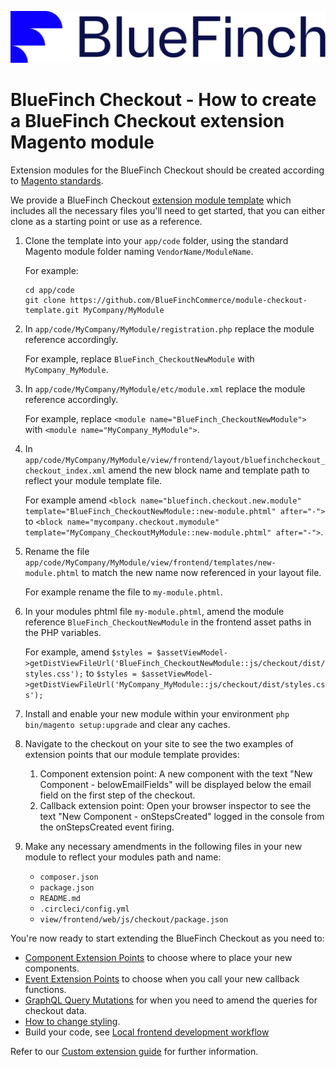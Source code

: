 ![BlueFinch Checkout](../assets/logo.svg)

# BlueFinch Checkout - How to create a BlueFinch Checkout extension Magento module

Extension modules for the BlueFinch Checkout should be created according to [Magento standards](https://experienceleague.adobe.com/en/docs/commerce-learn/tutorials/backend-development/create-module).

We provide a BlueFinch Checkout [extension module template](https://github.com/BlueFinchCommerce/module-checkout-template) which includes all the necessary files you'll need to get started, that you can either clone as a starting point or use as a reference.

1. Clone the template into your `app/code` folder, using the standard Magento module folder naming `VendorName/ModuleName`.

    For example:

    ```
    cd app/code
    git clone https://github.com/BlueFinchCommerce/module-checkout-template.git MyCompany/MyModule
    ```

2. In `app/code/MyCompany/MyModule/registration.php` replace the module reference accordingly.

    For example, replace `BlueFinch_CheckoutNewModule` with `MyCompany_MyModule`.

3. In `app/code/MyCompany/MyModule/etc/module.xml` replace the module reference accordingly.

    For example, replace `<module name="BlueFinch_CheckoutNewModule">` with `<module name="MyCompany_MyModule">`.

4. In `app/code/MyCompany/MyModule/view/frontend/layout/bluefinchcheckout_checkout_index.xml` amend the new block name and template path to reflect your module template file.

    For example amend `<block name="bluefinch.checkout.new.module" template="BlueFinch_CheckoutNewModule::new-module.phtml" after="-">` to `<block name="mycompany.checkout.mymodule" template="MyCompany_CheckoutMyModule::new-module.phtml" after="-">`.

5. Rename the file `app/code/MyCompany/MyModule/view/frontend/templates/new-module.phtml` to match the new name now referenced in your layout file.

    For example rename the file to `my-module.phtml`.

6. In your modules phtml file `my-module.phtml`, amend the module reference `BlueFinch_CheckoutNewModule` in the frontend asset paths in the PHP variables.

    For example, amend `$styles = $assetViewModel->getDistViewFileUrl('BlueFinch_CheckoutNewModule::js/checkout/dist/styles.css');` to `$styles = $assetViewModel->getDistViewFileUrl('MyCompany_MyModule::js/checkout/dist/styles.css');`

7. Install and enable your new module within your environment `php bin/magento setup:upgrade` and clear any caches.

8. Navigate to the checkout on your site to see the two examples of extension points that our module template provides:
    1. Component extension point: A new component with the text "New Component - belowEmailFields" will be displayed below the email field on the first step of the checkout.
    2. Callback extension point: Open your browser inspector to see the text "New Component - onStepsCreated" logged in the console from the onStepsCreated event firing.
    
9. Make any necessary amendments in the following files in your new module to reflect your modules path and name:
    - `composer.json`
    - `package.json`
    - `README.md`
    - `.circleci/config.yml`
    - `view/frontend/web/js/checkout/package.json`

You're now ready to start extending the BlueFinch Checkout as you need to:

- [Component Extension Points](Extensions.md#component-extension-points) to choose where to place your new components.
- [Event Extension Points](Extensions.md#event-extension-points) to choose when you call your new callback functions.
- [GraphQL Query Mutations](Extensions.md#graphql-query-mutations) for when you need to amend the queries for checkout data.
- [How to change styling](Extensions.md#how-to-change-styling).
- Build your code, see [Local frontend development workflow](.github/CONTRIBUTING.md#local-frontend-development-workflow)

Refer to our [Custom extension guide](Extensions.md) for further information.